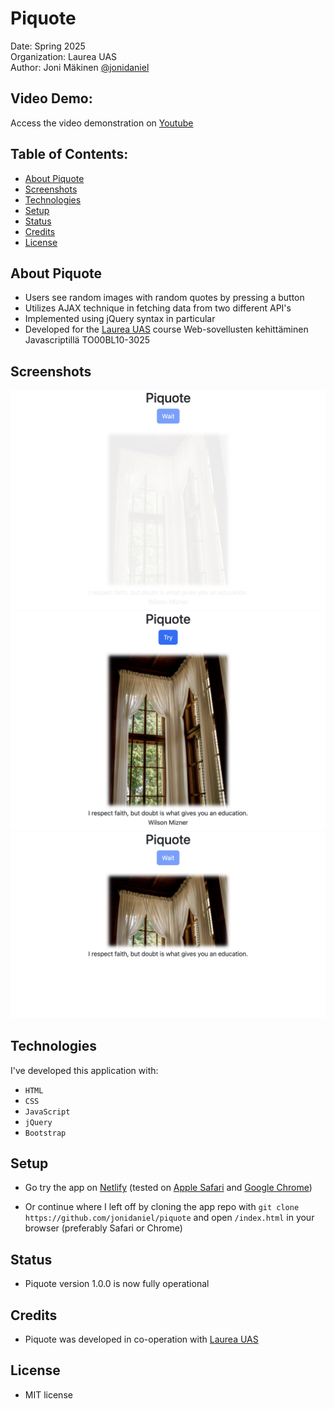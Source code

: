 # Piquote

Date: Spring 2025\
Organization: Laurea UAS\
Author: Joni Mäkinen [@jonidaniel](https://github.com/jonidaniel)

## Video Demo:

Access the video demonstration on [Youtube]()

## Table of Contents:

- [About Piquote](#about-piquote)
- [Screenshots](#screenshots)
- [Technologies](#technologies)
- [Setup](#setup)
- [Status](#status)
- [Credits](#credits)
- [License](#license)

## About Piquote

- Users see random images with random quotes by pressing a button
- Utilizes AJAX technique in fetching data from two different API's
- Implemented using jQuery syntax in particular
- Developed for the [Laurea UAS](https://www.laurea.fi) course Web-sovellusten kehittäminen Javascriptillä TO00BL10-3025

## Screenshots

![](screenshots/fading-in.png?raw=true)
![](screenshots/complete.png?raw=true)
![](screenshots/sliding-up.png?raw=true)

## Technologies

I've developed this application with:

- `HTML`
- `CSS`
- `JavaScript`
- `jQuery`
- `Bootstrap`

## Setup

- Go try the app on [Netlify](https://piquote.netlify.app) (tested on [Apple Safari](https://www.apple.com/safari/) and [Google Chrome](https://www.google.com/chrome/))

- Or continue where I left off by cloning the app repo with `git clone https://github.com/jonidaniel/piquote` and open `/index.html` in your browser (preferably Safari or Chrome)

## Status

- Piquote version 1.0.0 is now fully operational

## Credits

- Piquote was developed in co-operation with [Laurea UAS](https://www.laurea.fi)

## License

- MIT license
